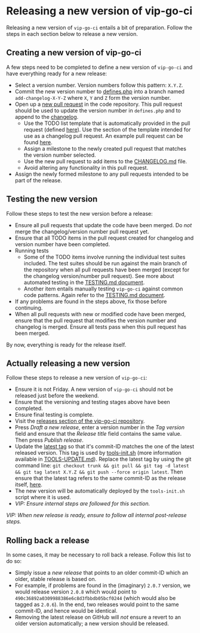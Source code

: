 # Releasing a new version of vip-go-ci

Releasing a new version of `vip-go-ci` entails a bit of preparation. Follow the steps in each section below to release a new version.

## Creating a new version of vip-go-ci

A few steps need to be completed to define a new version of `vip-go-ci` and have everything ready for a new release:

 * Select a version number. Version numbers follow this pattern: `X.Y.Z`.
 * Commit the new version number to [defines.php](defines.php) into a branch named `add-changelog-X-Y-Z` where `X`, `Y` and `Z` form the version number.
 * Open up a [new pull request](https://github.com/Automattic/vip-go-ci/compare) in the code repository. This pull request should be used to update the version number in `defines.php` and to append to the [changelog](CHANGELOG.md).
   * Use the TODO list template that is automatically provided in the pull request (defined [here](https://github.com/Automattic/vip-go-ci/blob/trunk/.github/PULL_REQUEST_TEMPLATE)). Use the section of the template intended for use as a changelog pull request. An example pull request can be found [here](https://github.com/Automattic/vip-go-ci/pull/312/).
   * Assign a milestone to the newly created pull request that matches the version number selected.
   * Use the new pull request to add items to the [CHANGELOG.md](https://github.com/Automattic/vip-go-ci/blob/trunk/CHANGELOG.md) file.
   * Avoid altering any functionality in this pull request.
 * Assign the newly formed milestone to any pull requests intended to be part of the release.

## Testing the new version

Follow these steps to test the new version before a release:

 * Ensure all pull requests that update the code have been merged. Do _not_ merge the changelog/version number pull request yet.
 * Ensure that all TODO items in the pull request created for changelog and version number have been completed.
 * Running tests
   * Some of the TODO items involve running the individual test suites included. The test suites should be run against the main branch of the repository when all pull requests have been merged (except for the changelog version/number pull request). See more about automated testing in the [TESTING.md document](TESTING.md#automated-testing).
   * Another item entails manually testing `vip-go-ci` against common code patterns. Again refer to the [TESTING.md document](TESTING.md#manual-testing).
 * If any problems are found in the steps above, fix those before continuing.
 * When all pull requests with new or modified code have been merged, ensure that the pull request that modifies the version number and changelog is merged. Ensure all tests pass when this pull request has been merged.

By now, everything is ready for the release itself.

## Actually releasing a new version

Follow these steps to release a new version of `vip-go-ci`:

 * Ensure it is not Friday. A new version of `vip-go-ci` should not be released just before the weekend.
 * Ensure that the versioning and testing stages above have been completed.
 * Ensure final testing is complete.
 * Visit the [releases section of the vip-go-ci repository](https://github.com/Automattic/vip-go-ci/releases).
 * Press _Draft a new release_, enter a version number in the _Tag version_ field and ensure that the _Release title_ field contains the same value. Then press _Publish release_.
 * Update the [latest tag](https://github.com/Automattic/vip-go-ci/releases/tag/latest) so that it's commit-ID matches the one of the latest released version. This tag is used by [tools-init.sh](https://github.com/Automattic/vip-go-ci/blob/trunk/tools-init.sh) (more information available in [TOOLS-UPDATE.md](TOOLS-UPDATE.md)). Replace the latest tag by using the git command line: `git checkout trunk && git pull && git tag -d latest && git tag latest X.Y.Z && git push --force origin latest`. Then ensure that the latest tag refers to the same commit-ID as the release itself, [here](https://github.com/Automattic/vip-go-ci/tags).
 * The new version will be automatically deployed by the `tools-init.sh` script where it is used.
 * _VIP: Ensure internal steps are followed for this section._

_VIP: When new release is ready, ensure to follow all internal post-release steps._

## Rolling back a release

In some cases, it may be necessary to roll back a release. Follow this list to do so:

 * Simply issue a _new release_ that points to an older commit-ID which an older, stable release is based on.
  * For example, if problems are found in the (imaginary) `2.0.7` version, we would release version `2.0.8` which would point to `490c36892a0309988386e6c8d3fbbdb05bcf0244` (which would also be tagged as `2.0.6`). In the end, two releases would point to the same commit-ID, and hence would be identical.
 * Removing the latest release on GitHub will _not_ ensure a revert to an older version automatically; a new version should be released.
